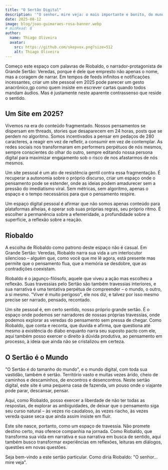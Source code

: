 ```yaml
---
title: "O Sertão Digital"
description: '"O senhor… mire veja: o mais importante e bonito, do mundo, é isto: que as pessoas não estão sempre iguais, ainda não foram terminadas – mas que elas vão sempre mudando. Afinam ou desafinam. Verdade maior. É o que a vida me ensinou. Isso que me alegra, montão."'
date: 2025-08-12
image: blog/joao-guimaraes-rosa-banner.webp
# minRead: 8
author:
  name: Thiago Oliveira
  avatar:
    src: https://github.com/skepvox.png?size=512
    alt: Thiago Oliveira
---
```


Começo este espaço com palavras de Riobaldo, o narrador-protagonista de Grande Sertão: Veredas, porque é dele que empresto não apenas o nome, mas a coragem de narrar. Em tempos de feeds infinitos e notificações incessantes, criar um site pessoal em 2025 pode parecer um gesto anacrônico,gp como quem insiste em escrever cartas quando todos mandam áudios. Mas é justamente neste aparente contrassenso que reside o sentido.

## Um Site em 2025?

Vivemos na era do conteúdo fragmentado. Nossos pensamentos se dispersam em threads, stories que desaparecem em 24 horas, posts que se perdem no algoritmo. Somos incentivados a pensar em pedaços de 280 caracteres, a reagir em vez de refletir, a consumir em vez de contemplar. As redes sociais nos transformaram em performers perpétuos de nós mesmos, sempre conscientes do olhar do outro, sempre editando nossa persona digital para maximizar engajamento sob o risco de nos afastarmos de nós mesmos.

Um site pessoal é um ato de resistência gentil contra essa fragmentação. É recuperar a autonomia sobre o próprio discurso, criar um espaço onde o pensamento pode se estender, onde as ideias podem amadurecer sem a pressão do imediatismo viral. Sem métricas, sem algoritmo, apenas o espaço e o tempo necessários para que o pensamento respire.

Um espaço digital pessoal é afirmar que não somos apenas conteúdo para plataformas alheias, é operar sob suas próprias regras, seu próprio ritmo. É escolher a permanência sobre a efemeridade, a profundidade sobre a superfície, a reflexão sobre a reação.
## Riobaldo

A escolha de Riobaldo como patrono deste espaço não é casual. Em Grande Sertão: Veredas, Riobaldo narra sua vida a um interlocutor silencioso – alguém que, como você que me lê agora, está presente mas permite que o pensamento flua, que a memória se desdobre, que as contradições coexistam.

Riobaldo é o jagunço-filósofo, aquele que viveu a ação mas escolheu a reflexão. Suas travessias pelo Sertão são também travessias interiores, e sua narrativa é uma tentativa perpétua de compreender – o mundo, o outro, a si mesmo. "Viver é muito perigoso", ele nos diz, e talvez por isso mesmo precise ser narrado, pensado, recontado.

Um site pessoal é, em certo sentido, nosso próprio grande sertão. É o espaço onde podemos ser narradores de nossas próprias travessias, onde podemos explorar as veredas do pensamento sem pressa de chegar. Como Riobaldo, que conta e reconta, que duvida e afirma, que questiona até mesmo a existência do diabo enquanto narra seu suposto pacto com ele, aqui também posso exercer o direito à dúvida produtiva, ao pensamento em processo, à ideia que ainda não se cristalizou em certeza.

## O Sertão é o Mundo

"O Sertão é do tamanho do mundo", e o mundo digital, com toda sua vastidão, também é sertão. Território vasto e muitas vezes árido, cheio de caminhos e descaminhos, de encontros e desencontros. Neste sertão digital, este site é uma pequena casa de fazenda, um pouso onde o viajante pode parar, descansar, pensar.

Aqui, como Riobaldo, posso exercer a liberdade de não ter todas as respostas, de explorar as ambiguidades, de deixar que o pensamento siga seu curso natural – às vezes rio caudaloso, às vezes riacho, às vezes vereda quase seca que ainda assim insiste em fluir.

Este site nasce, portanto, como um espaço de travessia. Não promete destino certo, mas oferece companhia na jornada. Como Riobaldo, que transforma sua vida em narrativa e sua narrativa em busca de sentido, aqui também busco transformar experiências em reflexões, leituras em diálogos, questões em novas questões.


Seja bem-vindo a este sertão particular. Como diria Riobaldo: "O senhor... mire veja".